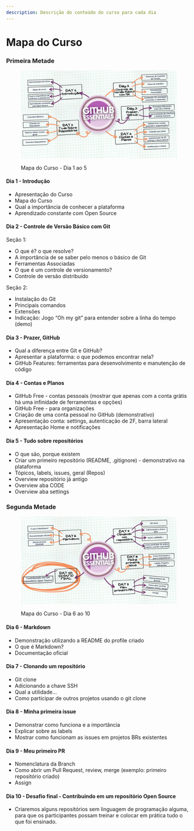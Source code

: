 ```yaml
---
description: Descrição do conteúdo do curso para cada dia
---
```


# Mapa do Curso

### Primeira Metade

<figure><img src="../.gitbook/assets/Mapa do Curso - Dia 1 ao 5.png" alt="Mapa do Curso até o dia 5 - tudo está descrito no texto abaixo"><figcaption><p>Mapa do Curso - Dia 1 ao 5</p></figcaption></figure>

#### Dia 1 - Introdução

* Apresentação do Curso
* Mapa do Curso
* Qual a importância de conhecer a plataforma
* Aprendizado constante com Open Source

#### Dia 2 - Controle de Versão Básico com Git

Seção 1:

* O que é? o que resolve?
* A importância de se saber pelo menos o básico de Git
* Ferramentas Associadas
* O que é um controle de versionamento?
* Controle de versão distribuído

Seção 2:

* Instalação do Git
* Principais comandos
* Extensões
* Indicação: Jogo “Oh my git” para entender sobre a linha do tempo (demo)

#### Dia 3 - Prazer, GitHub &#x20;

* Qual a diferença entre Git e GitHub?
* Apresentar a plataforma: o que podemos encontrar nela?
* GitHub Features: ferramentas para desenvolvimento e manutenção de código

#### Dia 4 - Contas e Planos

* GitHub Free - contas pessoais (mostrar que apenas com a conta grátis há uma infinidade de ferramentas e opções)
* GitHub Free - para organizações
* Criação de uma conta pessoal no GitHub (demonstrativo)
* Apresentação conta: settings, autenticação de 2F, barra lateral
* Apresentação Home e notificações

#### Dia 5 - Tudo sobre repositórios

* O que são, porque existem
* Criar um primeiro repositório (README, .gitignore) - demonstrativo na plataforma
* Tópicos, labels, issues, geral (Repos)
* Overview repositório já antigo
* Overview aba CODE
* Overview aba settings

### Segunda Metade

<figure><img src="../.gitbook/assets/Mapa do Curso - Dia 6 ao 10.png" alt="Mapa do Curso, do dia 6 ao 10 - tudo está descrito no texto abaixo."><figcaption><p>Mapa do Curso - Dia 6 ao 10</p></figcaption></figure>

#### Dia 6 - Markdown&#x20;

* Demonstração utilizando a README do profile criado
* O que é Markdown?
* Documentação oficial

#### Dia 7 - Clonando um repositório&#x20;

* Git clone
* Adicionando a chave SSH
* Qual a utilidade…
* Como participar de outros projetos usando o git clone

#### Dia 8 - Minha primeira issue&#x20;

* Demonstrar como funciona e a importância
* Explicar sobre as labels
* Mostrar como funcionam as issues em projetos BRs existentes

#### Dia 9 - Meu primeiro PR&#x20;

* Nomenclatura da Branch
* Como abrir um Pull Request, review, merge (exemplo: primeiro repositório criado)
* Assign

#### Dia 10 - Desafio final - Contribuindo em um repositório Open Source &#x20;

* Criaremos alguns repositórios sem linguagem de programação alguma, para que os participantes possam treinar e colocar em prática tudo o que foi ensinado.





